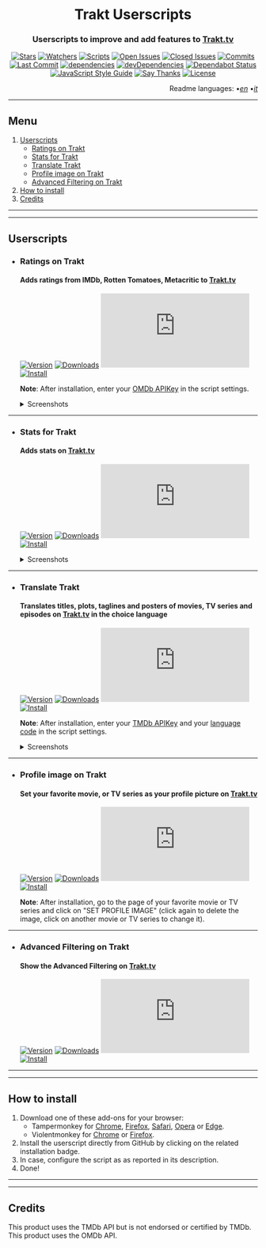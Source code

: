 <div align="center">

# Trakt Userscripts

</div>

<div align="center">

### Userscripts to improve and add features to [Trakt.tv](https://trakt.tv/)

</div>

<div align="center">

[![Stars](https://flat.badgen.net/github/stars/iFelix18/Trakt-Userscripts)](https://github.com/iFelix18/Trakt-Userscripts/stargazers)
[![Watchers](https://flat.badgen.net/github/watchers/iFelix18/Trakt-Userscripts)](https://github.com/iFelix18/Trakt-Userscripts/watchers)
[![Scripts](https://flat.badgen.net/badge/scripts/5/orange)](#)
[![Open Issues](https://flat.badgen.net/github/open-issues/iFelix18/Trakt-Userscripts)](https://github.com/iFelix18/Trakt-Userscripts/issues)
[![Closed Issues](https://flat.badgen.net/github/closed-issues/iFelix18/Trakt-Userscripts)](https://github.com/iFelix18/Trakt-Userscripts/issues?q=is%3Aissue+is%3Aclosed)
[![Commits](https://flat.badgen.net/github/commits/iFelix18/Trakt-Userscripts)](https://github.com/iFelix18/Trakt-Userscripts/commits/master)
[![Last Commit](https://flat.badgen.net/github/last-commit/iFelix18/Trakt-Userscripts)](https://github.com/iFelix18/Trakt-Userscripts/commits/master)
[![dependencies](https://flat.badgen.net/david/dep/iFelix18/Trakt-Userscripts)](https://david-dm.org/iFelix18/Trakt-Userscripts)
[![devDependencies](https://flat.badgen.net/david/dev/iFelix18/Trakt-Userscripts)](https://david-dm.org/iFelix18/Trakt-Userscripts?type=dev)
[![Dependabot Status](https://flat.badgen.net/dependabot/iFelix18/Trakt-Userscripts/?icon=dependabot)](https://dependabot.com)
[![JavaScript Style Guide](https://flat.badgen.net/badge/code%20style/standard/44CC11)](https://standardjs.com)
[![Say Thanks](https://flat.badgen.net/badge/say/thanks/FF69B4)](https://saythanks.io/to/iFelix18)
[![License](https://flat.badgen.net/github/license/iFelix18/Trakt-Userscripts)](https://github.com/iFelix18/Trakt-Userscripts/blob/master/LICENSE.md)

</div>

<div align="right">

Readme languages:
•[_en_](README.md "English")
•[_it_](README.it.md "Italiano")

</div>

---

## Menu

1. [Userscripts](README.md#userscripts)
    - [Ratings on Trakt](README.md#ratings-on-trakt)
    - [Stats for Trakt](README.md#stats-for-trakt)
    - [Translate Trakt](README.md#translate-trakt)
    - [Profile image on Trakt](README.md#profile-image-on-trakt)
    - [Advanced Filtering on Trakt](README.md#advanced-filtering-on-trakt)
2. [How to install](README.md#how-to-install)
3. [Credits](README.md#credits)

---

---

## Userscripts

*   ### Ratings on Trakt

    #### Adds ratings from IMDb, Rotten Tomatoes, Metacritic to [Trakt.tv](https://trakt.tv/)

    [![Version](https://flat.badgen.net/runkit/ratings-on-trakt-version-iy6dpvbwwt51)](#)
    [![Downloads](https://flat.badgen.net/runkit/ratings-on-trakt-downloads-xw1ittwiztu8)](#)
    [![Size](https://flat.badgen.net/badgesize/normal/iFelix18/Trakt-Userscripts/master/userscripts/ratings-on-trakt.user.js)](#)
    [![Install](https://flat.badgen.net/badge/install%20directly%20from/GitHub/00ADAD "Click here!")](http://bit.ly/RatingsOnTrakt)

    **Note**: After installation, enter your [OMDb APIKey](https://www.omdbapi.com/apikey.aspx) in the script settings.

    <details>
    <summary>Screenshots</summary>

    Before: [![Before](https://i.imgur.com/2cFZHL5.png "Before")](#)
    After: [![After](https://i.imgur.com/cSiRt7P.png "After")](#)

    </details>

---

*   ### Stats for Trakt

    #### Adds stats on [Trakt.tv](https://trakt.tv/)

    [![Version](https://flat.badgen.net/runkit/stats-for-trakt-version-x0krqpt9j4ec)](#)
    [![Downloads](https://flat.badgen.net/runkit/stats-for-trakt-downloads-ru4d1dicapco)](#)
    [![Size](https://flat.badgen.net/badgesize/normal/iFelix18/Trakt-Userscripts/master/userscripts/stats-for-trakt.user.js)](#)
    [![Install](https://flat.badgen.net/badge/install%20directly%20from/GitHub/00ADAD "Click here!")](http://bit.ly/StatsForTrakt)

    <details>
    <summary>Screenshots</summary>

    People stats: [![People Stats](https://i.imgur.com/KX0dOmL.png "People Stats")](#)
    Series stats: [![Series Stats](https://i.imgur.com/1tPTgCp.png "Series Stats")](#)

    </details>

---

*   ### Translate Trakt

    #### Translates titles, plots, taglines and posters of movies, TV series and episodes on [Trakt.tv](https://trakt.tv/) in the choice language

    [![Version](https://flat.badgen.net/runkit/translate-trakt-version-fnlcj02zaig9)](#)
    [![Downloads](https://flat.badgen.net/runkit/translate-trakt-downloads-q8gvapqjqt35)](#)
    [![Size](https://flat.badgen.net/badgesize/normal/iFelix18/Trakt-Userscripts/master/userscripts\translate-trakt.user.js)](#)
    [![Install](https://flat.badgen.net/badge/install%20directly%20from/GitHub/00ADAD "Click here!")](http://bit.ly/TranslateTrakt)

    **Note**: After installation, enter your [TMDb APIKey](https://developers.themoviedb.org/3/) and your [language code](https://developers.themoviedb.org/3/getting-started/languages) in the script settings.

    <details>
    <summary>Screenshots</summary>

    Before: [![Before](https://i.imgur.com/ZWn3VJe.png "Before")](#)

    After: [![After](https://i.imgur.com/KuKI4Pt.gif "After")](#)

    </details>

---

*   ### Profile image on Trakt

    #### Set your favorite movie, or TV series as your profile picture on [Trakt.tv](https://trakt.tv/)

    [![Version](https://flat.badgen.net/runkit/profile-image-on-trakt-version-0qx01pk1xjxz)](#)
    [![Downloads](https://flat.badgen.net/runkit/profile-image-on-trakt-downloads-xni9wdu2ligp)](#)
    [![Size](https://flat.badgen.net/badgesize/normal/iFelix18/Trakt-Userscripts/master/userscripts\profile-image-on-trakt.user.js)](#)
    [![Install](https://flat.badgen.net/badge/install%20directly%20from/GitHub/00ADAD "Click here!")](http://bit.ly/ProfileImageOnTrakt)

    **Note**: After installation, go to the page of your favorite movie or TV series and click on "SET PROFILE IMAGE" (click again to delete the image, click on another movie or TV series to change it).

---

*   ### Advanced Filtering on Trakt

    #### Show the Advanced Filtering on [Trakt.tv](https://trakt.tv/)

    [![Version](https://flat.badgen.net/runkit/advanced-filtering-on-trakt-version-kpj4catmnm2n)](#)
    [![Downloads](https://flat.badgen.net/runkit/advanced-filtering-on-trakt-downloads-cfwepea7wqg4)](#)
    [![Size](https://flat.badgen.net/badgesize/normal/iFelix18/Trakt-Userscripts/master/userscripts\advanced-filtering-on-trakt.user.js)](#)
    [![Install](https://flat.badgen.net/badge/install%20directly%20from/GitHub/00ADAD "Click here!")](http://bit.ly/AdvancedFilteringOnTrakt)

---

---

## How to install

1. Download one of these add-ons for your browser:
    - Tampermonkey for [Chrome](https://chrome.google.com/webstore/detail/tampermonkey/dhdgffkkebhmkfjojejmpbldmpobfkfo), [Firefox](https://addons.mozilla.org/en-US/firefox/addon/tampermonkey/), [Safari](https://safari-extensions.apple.com/details/?id=net.tampermonkey.safari-G3XV72R5TC), [Opera](https://addons.opera.com/en/extensions/details/tampermonkey-beta/) or [Edge](https://www.microsoft.com/store/apps/9NBLGGH5162S).
    - Violentmonkey for [Chrome](https://chrome.google.com/webstore/detail/violent-monkey/jinjaccalgkegednnccohejagnlnfdag) or [Firefox](https://addons.mozilla.org/firefox/addon/violentmonkey/).
2. Install the userscript directly from GitHub by clicking on the related installation badge.
3. In case, configure the script as as reported in its description.
4. Done!

---

---

## Credits

This product uses the TMDb API but is not endorsed or certified by TMDb.<br>
This product uses the OMDb API.

